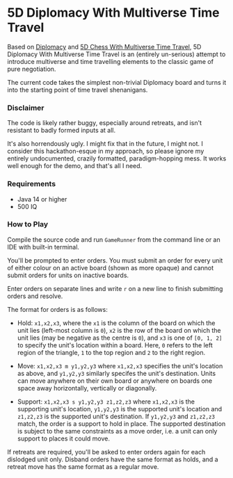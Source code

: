 # 5D Diplomacy With Multiverse Time Travel
Based on [Diplomacy](https://en.wikipedia.org/wiki/Diplomacy_(game)) and [5D Chess With Multiverse Time Travel](https://en.wikipedia.org/wiki/5D_Chess_with_Multiverse_Time_Travel), 5D Diplomacy With Multiverse Time Travel is an (entirely un-serious) attempt to introduce multiverse and time travelling elements to the classic game of pure negotiation.

The current code takes the simplest non-trivial Diplomacy board and turns it into the starting point of time travel shenanigans.

### Disclaimer

The code is likely rather buggy, especially around retreats, and isn't resistant to badly formed inputs at all.

It's also horrendously ugly. I might fix that in the future, I might not. I consider this hackathon-esque in my approach, so please ignore my entirely undocumented, crazily formatted, paradigm-hopping mess. It works well enough for the demo, and that's all I need.

### Requirements

* Java 14 or higher
* 500 IQ

### How to Play

Compile the source code and run `GameRunner` from the command line or an IDE with built-in terminal.

You'll be prompted to enter orders. You must submit an order for every unit of either colour on an active board (shown as more opaque) and cannot submit orders for units on inactive boards.

Enter orders on separate lines and write `r` on a new line to finish submitting orders and resolve.

The format for orders is as follows:

* Hold: `x1,x2,x3`, where the `x1` is the column of the board on which the unit lies (left-most column is `0`), `x2` is the row of the board on which the unit lies (may be negative as the centre is `0`), and `x3` is one of `[0, 1, 2]` to specify the unit's location within a board. Here, `0` refers to the left region of the triangle, `1` to the top region and `2` to the right region.

* Move: `x1,x2,x3 m y1,y2,y3` where `x1,x2,x3` specifies the unit's location as above, and `y1,y2,y3` similarly specifes the unit's destination. Units can move anywhere on their own board or anywhere on boards one space away horizontally, vertically or diagonally.

* Support: `x1,x2,x3 s y1,y2,y3 z1,z2,z3` where `x1,x2,x3` is the supporting unit's location, `y1,y2,y3` is the supported unit's location and `z1,z2,z3` is the supported unit's destination. If `y1,y2,y3` and `z1,z2,z3` match, the order is a support to hold in place. The supported destination is subject to the same constraints as a move order, i.e. a unit can only support to places it could move.

If retreats are required, you'll be asked to enter orders again for each dislodged unit only. Disband orders have the same format as holds, and a retreat move has the same format as a regular move.